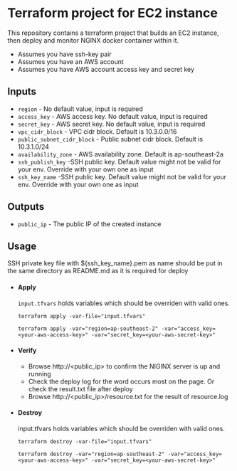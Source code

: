 Terraform project for EC2 instance
=====================
This repository contains a terraform project that builds an EC2 instance, then deploy and monitor NGINX docker container within it.
* Assumes you have ssh-key pair 
* Assumes you have an AWS account
* Assumes you have AWS account access key and secret key

Inputs
--------------
- `region` - No default value, input is required
- `access_key` - AWS access key. No default value, input is required
- `secret_key` - AWS secret key. No default value, input is required
- `vpc_cidr_block` - VPC cidr block. Default is 10.3.0.0/16
- `public_subnet_cidr_block` - Public subnet cidr block. Default is 10.3.1.0/24
- `availability_zone` - AWS availability zone. Default is ap-southeast-2a
- `ssh_publish_key` -SSH public key. Default value might not be valid for your env. Override with your own one as input 
- `ssh_key_name` -SSH public key. Default value might not be valid for your env. Override with your own one as input 

Outputs
--------------
- `public_ip` - The public IP of the created instance

Usage
-----
SSH private key file with ${ssh_key_name}.pem as name should be put in the same directory as README.md as it is required for deploy

- #### Apply
    `input.tfvars` holds variables which should be overriden with valid ones.
    ```
    terraform apply -var-file="input.tfvars" 
    ```
    ```
    terraform apply -var="region=ap-southeast-2" -var="access_key=<your-aws-access-key>" -var="secret_key=<your-aws-secret-key>" 
    ```
 -    #### Verify 
      - Browse http://<public_ip> to confirm the NIGINX server is up and running
      - Check the deploy log for the word occurs most on the page. Or check the result.txt file after deploy
      - Browse http://<public_ip>/resource.txt for the result of resource.log

    
- #### Destroy
    input.tfvars holds variables which should be overriden with valid ones.
    ```
    terraform destroy -var-file="input.tfvars" 
    ```
    ```
    terraform destroy -var="region=ap-southeast-2" -var="access_key=<your-aws-access-key>" -var="secret_key=<your-aws-secret-key>" 

